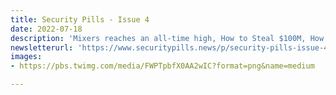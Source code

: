 ```yaml
---
title: Security Pills - Issue 4
date: 2022-07-18
description: 'Mixers reaches an all-time high, How to Steal $100M, How did MetaMask come to life?'
newsletterurl: 'https://www.securitypills.news/p/security-pills-issue-4'
images: 
- https://pbs.twimg.com/media/FWPTpbfX0AA2wIC?format=png&name=medium

--- 
```


